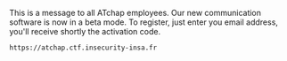 This is a message to all ATchap employees. Our new communication software is now in a beta mode. To register, just enter you email address, you'll receive shortly the activation code.

`https://atchap.ctf.insecurity-insa.fr`
